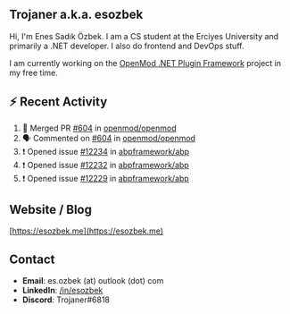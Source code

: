 ##  Trojaner a.k.a. esozbek
Hi, I'm Enes Sadık Özbek. I am a CS student at the Erciyes University and primarily a .NET developer. I also do frontend and DevOps stuff.

I am currently working on the [OpenMod .NET Plugin Framework](https://github.com/openmod/openmod) project in my free time. 

## :zap: Recent Activity

<!--START_SECTION:activity-->
1. 🎉 Merged PR [#604](https://github.com/openmod/openmod/pull/604) in [openmod/openmod](https://github.com/openmod/openmod)
2. 🗣 Commented on [#604](https://github.com/openmod/openmod/issues/604) in [openmod/openmod](https://github.com/openmod/openmod)
3. ❗️ Opened issue [#12234](https://github.com/abpframework/abp/issues/12234) in [abpframework/abp](https://github.com/abpframework/abp)
4. ❗️ Opened issue [#12232](https://github.com/abpframework/abp/issues/12232) in [abpframework/abp](https://github.com/abpframework/abp)
5. ❗️ Opened issue [#12229](https://github.com/abpframework/abp/issues/12229) in [abpframework/abp](https://github.com/abpframework/abp)
<!--END_SECTION:activity-->

## Website / Blog
[https://esozbek.me](https://esozbek.me)

## Contact
- **Email**: es.ozbek (at) outlook (dot) com
- **LinkedIn**: [/in/esozbek](https://linkedin.com/in/esozbek)
- **Discord**: Trojaner#6818
